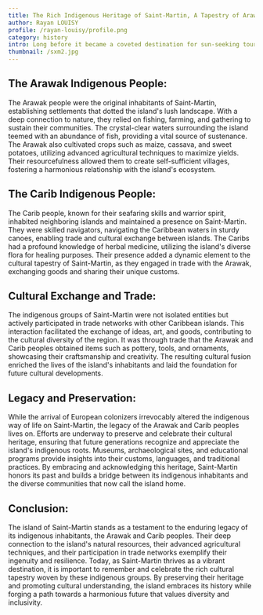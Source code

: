 ```yaml
---
title: The Rich Indigenous Heritage of Saint-Martin, A Tapestry of Arawak and Carib Culture
author: Rayan LOUISY
profile: /rayan-louisy/profile.png
category: history
intro: Long before it became a coveted destination for sun-seeking tourists, the island was home to indigenous communities, the Arawak and Carib peoples. These resilient groups thrived on the island's bountiful natural resources, developing rich cultures and engaging in trade with neighboring islands. Today, the legacy of their presence continues to shape the identity of Saint-Martin, serving as a reminder of its diverse heritage.
thumbnail: /sxm2.jpg
---
```


## The Arawak Indigenous People:

The Arawak people were the original inhabitants of Saint-Martin, establishing settlements that dotted the island's lush landscape. With a deep connection to nature, they relied on fishing, farming, and gathering to sustain their communities. The crystal-clear waters surrounding the island teemed with an abundance of fish, providing a vital source of sustenance. The Arawak also cultivated crops such as maize, cassava, and sweet potatoes, utilizing advanced agricultural techniques to maximize yields. Their resourcefulness allowed them to create self-sufficient villages, fostering a harmonious relationship with the island's ecosystem.

## The Carib Indigenous People:

The Carib people, known for their seafaring skills and warrior spirit, inhabited neighboring islands and maintained a presence on Saint-Martin. They were skilled navigators, navigating the Caribbean waters in sturdy canoes, enabling trade and cultural exchange between islands. The Caribs had a profound knowledge of herbal medicine, utilizing the island's diverse flora for healing purposes. Their presence added a dynamic element to the cultural tapestry of Saint-Martin, as they engaged in trade with the Arawak, exchanging goods and sharing their unique customs.

## Cultural Exchange and Trade:

The indigenous groups of Saint-Martin were not isolated entities but actively participated in trade networks with other Caribbean islands. This interaction facilitated the exchange of ideas, art, and goods, contributing to the cultural diversity of the region. It was through trade that the Arawak and Carib peoples obtained items such as pottery, tools, and ornaments, showcasing their craftsmanship and creativity. The resulting cultural fusion enriched the lives of the island's inhabitants and laid the foundation for future cultural developments.

## Legacy and Preservation:

While the arrival of European colonizers irrevocably altered the indigenous way of life on Saint-Martin, the legacy of the Arawak and Carib peoples lives on. Efforts are underway to preserve and celebrate their cultural heritage, ensuring that future generations recognize and appreciate the island's indigenous roots. Museums, archaeological sites, and educational programs provide insights into their customs, languages, and traditional practices. By embracing and acknowledging this heritage, Saint-Martin honors its past and builds a bridge between its indigenous inhabitants and the diverse communities that now call the island home.

## Conclusion:

The island of Saint-Martin stands as a testament to the enduring legacy of its indigenous inhabitants, the Arawak and Carib peoples. Their deep connection to the island's natural resources, their advanced agricultural techniques, and their participation in trade networks exemplify their ingenuity and resilience. Today, as Saint-Martin thrives as a vibrant destination, it is important to remember and celebrate the rich cultural tapestry woven by these indigenous groups. By preserving their heritage and promoting cultural understanding, the island embraces its history while forging a path towards a harmonious future that values diversity and inclusivity.
